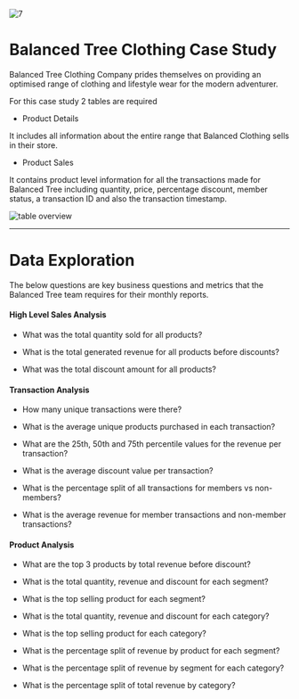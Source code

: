 ![7](https://github.com/shubhammalik20/SQL-Projects/assets/135993334/a059e600-43a8-42e5-a62b-ee72d6738527)


# Balanced Tree Clothing Case Study

Balanced Tree Clothing Company prides themselves on providing an optimised range of clothing and lifestyle wear for the modern adventurer.

For this case study 2 tables are required

- Product Details

It includes all information about the entire range that Balanced Clothing sells in their store.

- Product Sales

It contains product level information for all the transactions made for Balanced Tree including quantity, price, percentage discount, member status, a transaction ID and also the transaction timestamp.

![table overview](https://github.com/shubhammalik20/SQL-Projects/assets/135993334/41d49025-1760-480e-929a-21bc771d45fa)

***

# Data Exploration

The below questions are key business questions and metrics that the Balanced Tree team requires for their monthly reports.

#### High Level Sales Analysis

- What was the total quantity sold for all products?

- What is the total generated revenue for all products before discounts?

- What was the total discount amount for all products?

#### Transaction Analysis
 
- How many unique transactions were there? 

- What is the average unique products purchased in each transaction?

- What are the 25th, 50th and 75th percentile values for the revenue per transaction?

- What is the average discount value per transaction?

- What is the percentage split of all transactions for members vs non-members?

- What is the average revenue for member transactions and non-member transactions?

#### Product Analysis

- What are the top 3 products by total revenue before discount?

- What is the total quantity, revenue and discount for each segment?

- What is the top selling product for each segment?

- What is the total quantity, revenue and discount for each category?

- What is the top selling product for each category?

- What is the percentage split of revenue by product for each segment?

- What is the percentage split of revenue by segment for each category?

- What is the percentage split of total revenue by category?



